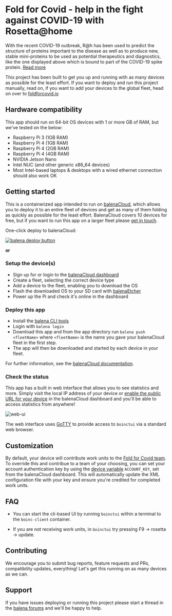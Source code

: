 # Fold for Covid - help in the fight against COVID-19 with Rosetta@home

With the recent COVID-19 outbreak, R@h has been used to predict the structure of proteins important to the disease as well as to produce new, stable mini-proteins to be used as potential therapeutics and diagnostics, like the one displayed above which is bound to part of the COVID-19 spike protein. [Read more](http://boinc.bakerlab.org/rosetta/)

This project has been built to get you up and running with as many devices as possible for the least effort. If you want to deploy and run this project manually, read on, if you want to add your devices to the global fleet, head on over to [foldforcovid.io](https://foldforcovid.io)

## Hardware compatibility
This app should run on 64-bit OS devices with 1 or more GB of RAM, but we've tested on the below:
* Raspberry Pi 3 (1GB RAM)
* Raspberry Pi 4 (1GB RAM)
* Raspberry Pi 4 (2GB RAM)
* Raspberry Pi 4 (4GB RAM)
* NVIDIA Jetson Nano
* Intel NUC (and other generic x86_64 devices)
* Most Intel-based laptops & desktops with a wired ethernet connection should also work OK

## Getting started

This is a containerized app intended to run on [balenaCloud](https://www.balena.io/cloud/), which allows you to deploy it to an entire fleet of devices and get as many of them folding as quickly as possible for the least effort. BalenaCloud covers 10 devices for free, but if you want to run this app on a larger fleet please [get in touch](mailto:hello@balena.io).

One-click deploy to balenaCloud:

[![balena deploy button](https://balena.io/deploy.png)](https://dashboard.balena-cloud.com/deploy?repoUrl=https://github.com/balena-labs-projects/rosetta-at-home)

**or**

### Setup the device(s)

* Sign up for or login to the [balenaCloud dashboard](https://dashboard.balena-cloud.com)
* Create a fleet, selecting the correct device type
* Add a device to the fleet, enabling you to download the OS
* Flash the downloaded OS to your SD card with [balenaEtcher](https://balena.io/etcher)
* Power up the Pi and check it's online in the dashboard

### Deploy this app

* Install the [balena CLI tools](https://github.com/balena-io/balena-cli/blob/master/INSTALL.md)
* Login with `balena login`
* Download this app and from the app directory run `balena push <fleetName>` where `<fleetName>` is the name you gave your balenaCloud fleet in the first step.
* The app will then be downloaded and started by each device in your fleet.

For further information, see the [balenaCloud documentation](https://www.balena.io/docs/learn/getting-started/jetson-nano/nodejs/).

### Check the status

This app has a built in web interface that allows you to see statistics and more. Simply visit the local IP address of your device or [enable the public URL for your device](https://www.balena.io/docs/learn/manage/actions/#enable-public-device-url) in the balenaCloud dashboard and you'll be able to access statistics from anywhere!

![web-ui](https://raw.githubusercontent.com/balena-labs-projects/rosetta-at-home/master/images/web-ui.png)

The web interface uses [GoTTY](https://github.com/yudai/gotty) to provide access to `boinctui` via a standard web browser.

## Customization

By default, your device will contribute work units to the [Fold for Covid team](https://boinc.bakerlab.org/rosetta/team_display.php?teamid=18832). To override this and contribue to a team of your choosing, you can set your account authentication key by using the [device variable](https://www.balena.io/docs/learn/manage/serv-vars/) `ACCOUNT_KEY`, set from the balenaCloud dashboard. This will automatically update the XML configuration file with your key and ensure you're credited for completed work units.

## FAQ

* You can start the cli-based UI by running `boinctui` within a terminal to the `boinc-client` container.

* If you are not receiving work units, in `boinctui` try pressing F9 -> rosetta -> update.

## Contributing

We encourage you to submit bug reports, feature requests and PRs, compatibility updates, everything! Let's get this running on as many devices as we can.

## Support

If you have issues deploying or running this project please start a thread in the [balena forums](https://forums.balena.io) and we'll be happy to help.
